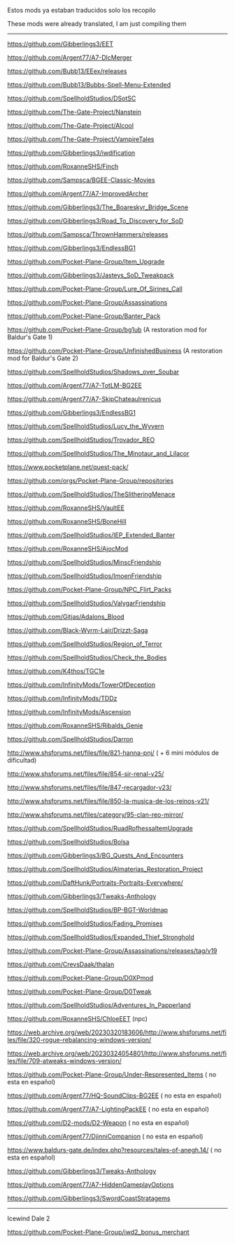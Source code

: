 Estos mods ya estaban traducidos solo los recopilo

These mods were already translated, I am just compiling them

---------------------------------------------------------------------------------------

https://github.com/Gibberlings3/EET

https://github.com/Argent77/A7-DlcMerger

https://github.com/Bubb13/EEex/releases

https://github.com/Bubb13/Bubbs-Spell-Menu-Extended

https://github.com/SpellholdStudios/DSotSC

https://github.com/The-Gate-Project/Nanstein

https://github.com/The-Gate-Project/Alcool

https://github.com/The-Gate-Project/VampireTales

https://github.com/Gibberlings3/iwdification

https://github.com/RoxanneSHS/Finch

https://github.com/Sampsca/BGEE-Classic-Movies

https://github.com/Argent77/A7-ImprovedArcher

https://github.com/Gibberlings3/The_Boareskyr_Bridge_Scene

https://github.com/Gibberlings3/Road_To_Discovery_for_SoD

https://github.com/Sampsca/ThrownHammers/releases

https://github.com/Gibberlings3/EndlessBG1

https://github.com/Pocket-Plane-Group/Item_Upgrade

https://github.com/Gibberlings3/Jasteys_SoD_Tweakpack

https://github.com/Pocket-Plane-Group/Lure_Of_Sirines_Call

https://github.com/Pocket-Plane-Group/Assassinations

https://github.com/Pocket-Plane-Group/Banter_Pack

https://github.com/Pocket-Plane-Group/bg1ub (A restoration mod for Baldur's Gate 1)

https://github.com/Pocket-Plane-Group/UnfinishedBusiness (A restoration mod for Baldur's Gate 2)

https://github.com/SpellholdStudios/Shadows_over_Soubar

https://github.com/Argent77/A7-TotLM-BG2EE

https://github.com/Argent77/A7-SkipChateauIrenicus

https://github.com/Gibberlings3/EndlessBG1

https://github.com/SpellholdStudios/Lucy_the_Wyvern

https://github.com/SpellholdStudios/Trovador_REO

https://github.com/SpellholdStudios/The_Minotaur_and_Lilacor

https://www.pocketplane.net/quest-pack/

https://github.com/orgs/Pocket-Plane-Group/repositories

https://github.com/SpellholdStudios/TheSlitheringMenace

https://github.com/RoxanneSHS/VaultEE

https://github.com/RoxanneSHS/BoneHill

https://github.com/SpellholdStudios/IEP_Extended_Banter

https://github.com/RoxanneSHS/AjocMod

https://github.com/SpellholdStudios/MinscFriendship

https://github.com/SpellholdStudios/ImoenFriendship

https://github.com/Pocket-Plane-Group/NPC_Flirt_Packs

https://github.com/SpellholdStudios/ValygarFriendship

https://github.com/Gitjas/Adalons_Blood

https://github.com/Black-Wyrm-Lair/Drizzt-Saga

https://github.com/SpellholdStudios/Region_of_Terror

https://github.com/SpellholdStudios/Check_the_Bodies

https://github.com/K4thos/TGC1e

https://github.com/InfinityMods/TowerOfDeception

https://github.com/InfinityMods/TDDz

https://github.com/InfinityMods/Ascension

https://github.com/RoxanneSHS/Ribalds_Genie

https://github.com/SpellholdStudios/Darron

http://www.shsforums.net/files/file/821-hanna-pnj/  ( + 6 mini módulos de dificultad)

http://www.shsforums.net/files/file/854-sir-renal-v25/

http://www.shsforums.net/files/file/847-recargador-v23/

http://www.shsforums.net/files/file/850-la-musica-de-los-reinos-v21/

http://www.shsforums.net/files/category/95-clan-reo-mirror/

https://github.com/SpellholdStudios/RuadRofhessaItemUpgrade

https://github.com/SpellholdStudios/Bolsa

https://github.com/Gibberlings3/BG_Quests_And_Encounters

https://github.com/SpellholdStudios/Almaterias_Restoration_Project

https://github.com/DaftHunk/Portraits-Portraits-Everywhere/

https://github.com/Gibberlings3/Tweaks-Anthology

https://github.com/SpellholdStudios/BP-BGT-Worldmap

https://github.com/SpellholdStudios/Fading_Promises

https://github.com/SpellholdStudios/Expanded_Thief_Stronghold

https://github.com/Pocket-Plane-Group/Assassinations/releases/tag/v19

https://github.com/CrevsDaak/thalan

https://github.com/Pocket-Plane-Group/D0XPmod

https://github.com/Pocket-Plane-Group/D0Tweak

https://github.com/SpellholdStudios/Adventures_In_Papperland

https://github.com/RoxanneSHS/ChloeEET  (npc)


https://web.archive.org/web/20230320183606/http://www.shsforums.net/files/file/320-rogue-rebalancing-windows-version/

https://web.archive.org/web/20230324054801/http://www.shsforums.net/files/file/709-atweaks-windows-version/

https://github.com/Pocket-Plane-Group/Under-Respresented_Items ( no esta en español)

https://github.com/Argent77/HQ-SoundClips-BG2EE ( no esta en español)

https://github.com/Argent77/A7-LightingPackEE ( no esta en español)

https://github.com/D2-mods/D2-Weapon ( no esta en español)

https://github.com/Argent77/DjinniCompanion ( no esta en español)

https://www.baldurs-gate.de/index.php?resources/tales-of-anegh.14/ ( no esta en español)

https://github.com/Gibberlings3/Tweaks-Anthology

https://github.com/Argent77/A7-HiddenGameplayOptions

https://github.com/Gibberlings3/SwordCoastStratagems

---------------------------------------------------------------------------------
Icewind Dale 2 

https://github.com/Pocket-Plane-Group/iwd2_bonus_merchant
